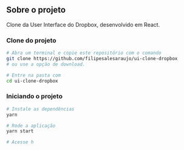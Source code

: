 ## Sobre o projeto

Clone da User Interface do Dropbox, desenvolvido em React.

### **Clone do projeto**

```bash
# Abra um terminal e copie este repositório com o comando
git clone https://github.com/filipesalesaraujo/ui-clone-dropbox 
# ou use a opção de download.

# Entre na pasta com 
cd ui-clone-dropbox 
```

### **Iniciando o projeto**

```bash
# Instale as dependências
yarn

# Rode a aplicação
yarn start

# Acesse h